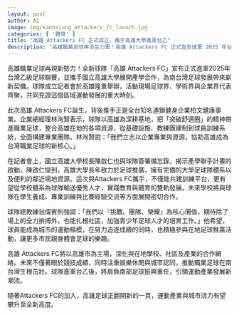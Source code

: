 ```yaml
---
layout: post
author: AI
image: img/kaohsiung_attackers_fc_launch.jpg
categories: [ '體育' ]
title: "高雄 Attackers FC 正式成立，攜手高雄大學進軍台乙"
description: "高雄職業足球再添生力軍！高雄 Attackers FC 正式宣告進軍 2025 年台灣乙級足球聯賽，攜手國立高雄大學展開產學合作，結合企業資源與學術力量，打造南台灣足球新據點。球隊以『挑戰、團隊、榮耀』為核心價值，重點推動青少年培訓與社區扎根，致力振興高雄及南台灣足球產業，翻開城市運動發展新篇章。"
---
```

高雄職業足球再現新勢力！全新球隊「高雄 Attackers FC」宣布正式進軍2025年台灣乙級足球聯賽，並攜手國立高雄大學展開產學合作，為南台灣足球發展帶來嶄新契機。球隊成立記者會於高雄隆重舉辦，活動現場足球界、學術界與企業界代表齊聚，共同見證這個區域運動發展的重大時刻。

此次高雄 Attackers FC誕生，背後推手正是全台知名連鎖健身企業柏文健康事業。企業總經理林洵賢表示，球隊以高雄為深耕基地，把「突破舒適圈」的精神帶進職業足球，整合高雄在地的各項資源，從基礎設施、教練團建制到球員訓練系統，全面構建專業團隊。林洵賢說：「我們立志以企業專業與資源，協助高雄成為台灣職業足球的新核心。」

在記者會上，國立高雄大學校長陳啟仁也與球隊簽署備忘錄，揭示產學聯手計畫的啟動。陳啟仁提到，高雄大學長年致力於足球推廣，擁有完備的大學足球隊體系以及便利的鄰近場地資源。這次與Attackers FC攜手，不僅能共建訓練平台，更有望從學校體系為球隊輸送優秀人才，實踐教育與體育的雙軌發展。未來學校將與球隊在學生養成、專業訓練與比賽經驗交流等方面展開密切合作。

球隊總教練翁偉賓則強調：「我們以『挑戰、團隊、榮耀』為核心價值，期待除了場上的全力拚搏外，也能扎根社區，加強青少年足球人才的培育工作。」他希望，球員能成為城市的運動楷模，在努力追逐成績的同時，也積極參與在地足球推廣活動，讓更多市民親身體會足球的樂趣。

高雄 Attackers FC將以高雄市為主場，深化與在地學校、社區及產業的合作網絡。未來不僅著眼於競技成績，同時注重娛樂休閒與城市認同，推動職業足球在南台灣生根茁壯。球隊進軍台乙後，將肩負南部足球振興重任，引領運動產業發展新潮流。

隨著Attackers FC的加入，高雄足球正翻開新的一頁，運動產業與城市活力有望攀升至全新高度。